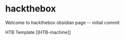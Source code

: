 # hackthebox


Welcome to hackthebox obsidian page -- initial commit

HTB Template [[HTB-machine]]

